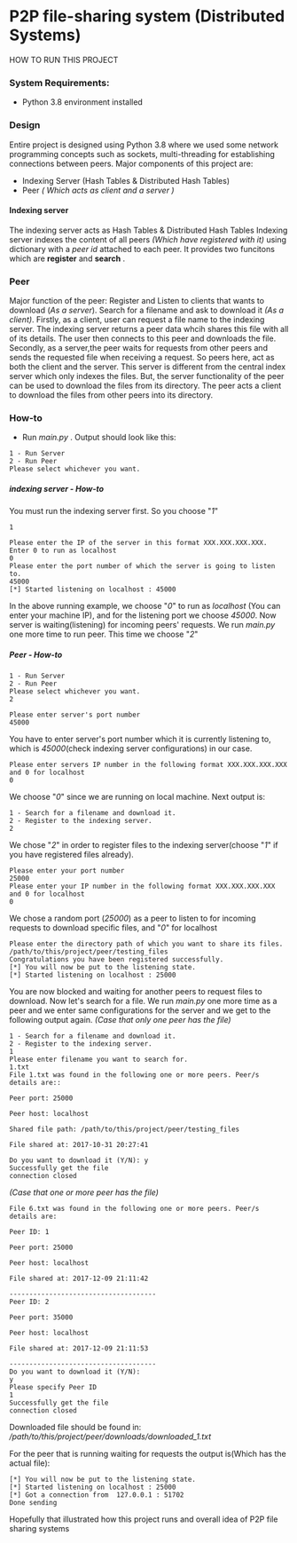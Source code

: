 # P2P file-sharing system (Distributed Systems)

HOW TO RUN THIS PROJECT

### System Requirements:
* Python 3.8 environment installed

### Design
Entire project is designed using Python 3.8  where we used some network programming concepts such as sockets, multi-threading for establishing connections between peers. Major components of this project are:
* Indexing Server (Hash Tables & Distributed Hash Tables)
* Peer _( Which acts as client and a server )_

#### Indexing server
The indexing server acts as Hash Tables & Distributed Hash Tables
Indexing server indexes the content of all peers _(Which have registered with it)_ using dictionary with a _peer id_ attached to each peer. It provides two funcitons which are **register** and **search** .

### Peer
Major function of the peer: Register and Listen to clients that wants to download (_As a server_). Search for a filename and ask to download it _(As a client)_. Firstly, as a client, user can request a file name to the indexing server. The indexing server returns a peer data whcih shares this file with all of its details. The user then connects to this peer and downloads the file. Secondly, as a server,the peer waits for requests from other peers and sends the requested file when receiving a request. So peers here, act as both the client and the server. This server is different from the central index server which only indexes the files. But, the server functionality of the peer can be used to download the files from its directory. The peer acts a client to download the files from other peers into its directory.

### How-to
* Run _main.py_ . Output should look like this:
`````
1 - Run Server
2 - Run Peer
Please select whichever you want.
`````
##### indexing server - How-to
You must run the indexing server first. So you choose "_1_"
```
1
```
```
Please enter the IP of the server in this format XXX.XXX.XXX.XXX. Enter 0 to run as localhost
0
Please enter the port number of which the server is going to listen to.
45000
[*] Started listening on localhost : 45000
```
In the above running example, we choose "_0_" to run as _localhost_ (You can enter your machine IP), and for the listening port we choose _45000_. Now server is waiting(listening) for incoming peers' requests.
 We run _main.py_ one more time to run peer. This time we choose "_2_"
 ##### Peer - How-to
```
1 - Run Server
2 - Run Peer
Please select whichever you want.
2
```
```
Please enter server's port number
45000
```
You have to enter server's port number which it is currently listening to, which is _45000_(check indexing server configurations) in our case.
```
Please enter servers IP number in the following format XXX.XXX.XXX.XXX and 0 for localhost
0
```
We choose "_0_" since we are running on local machine. Next output is:
```
1 - Search for a filename and download it.
2 - Register to the indexing server.
2
```
We chose "_2_" in order to register files to the indexing server(choose "_1_" if you have registered files already).
```
Please enter your port number
25000
Please enter your IP number in the following format XXX.XXX.XXX.XXX and 0 for localhost
0
``` 
We chose a random port (_25000_) as a peer to listen to for incoming requests to download specific files, and "_0_" for localhost
```
Please enter the directory path of which you want to share its files.
/path/to/this/project/peer/testing_files
Congratulations you have been registered successfully.
[*] You will now be put to the listening state.
[*] Started listening on localhost : 25000
```
You are now blocked and waiting for another peers to request files to download. Now let's search for a file.
We run _main.py_ one more time as a peer and we enter same configurations for the server and we get to the following output again. 
_(Case that only one peer has the file)_
```
1 - Search for a filename and download it.
2 - Register to the indexing server.
1
Please enter filename you want to search for.
1.txt
File 1.txt was found in the following one or more peers. Peer/s details are::

Peer port: 25000 

Peer host: localhost 

Shared file path: /path/to/this/project/peer/testing_files 

File shared at: 2017-10-31 20:27:41 

Do you want to download it (Y/N): y
Successfully get the file
connection closed
```
_(Case that one or more peer has the file)_
```
File 6.txt was found in the following one or more peers. Peer/s details are:

Peer ID: 1 

Peer port: 25000 

Peer host: localhost 

File shared at: 2017-12-09 21:11:42 

-------------------------------------
Peer ID: 2 

Peer port: 35000 

Peer host: localhost 

File shared at: 2017-12-09 21:11:53 

-------------------------------------
Do you want to download it (Y/N):
y
Please specify Peer ID
1
Successfully get the file
connection closed
```
Downloaded file should be found in: _/path/to/this/project/peer/downloads/downloaded_1.txt_

For the peer that is running waiting for requests the output is(Which has the actual file):
```
[*] You will now be put to the listening state.
[*] Started listening on localhost : 25000
[*] Got a connection from  127.0.0.1 : 51702
Done sending
```
Hopefully that illustrated how this project runs and overall idea of P2P file sharing systems


